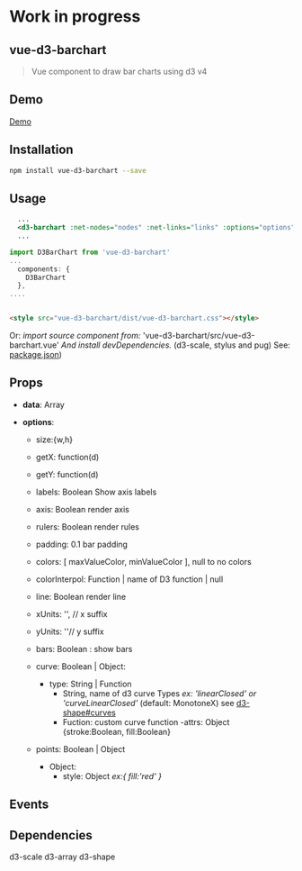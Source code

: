 # Work in progress

## vue-d3-barchart 
 > Vue component to draw bar charts using d3 v4

## Demo

[Demo](https://emiliorizzo.github.io/vue-d3-barchart/)

## Installation

``` bash
npm install vue-d3-barchart --save

```

## Usage


```xml
  ...  
  <d3-barchart :net-nodes="nodes" :net-links="links" :options="options" />
  ...

```
``` javascript  
import D3BarChart from 'vue-d3-barchart'
...
  components: {
    D3BarChart
  },
....
```
``` html

<style src="vue-d3-barchart/dist/vue-d3-barchart.css"></style>

```

Or: *import source component from:* 'vue-d3-barchart/src/vue-d3-barchart.vue'
*And install devDependencies.* (d3-scale, stylus and pug) 
See: [package.json](https://github.com/emiliorizzo/vue-d3-barchart/blob/master/package.json))


## Props

  - **data**: Array 

- **options**:
  - size:{w,h} 
  - getX: function(d)
  - getY: function(d)
  
  - labels: Boolean
      Show axis labels
  
  - axis: Boolean
      render axis
  
  - rulers: Boolean
      render rules
  
  - padding: 0.1 
    bar padding
  
  - colors: [ maxValueColor, minValueColor ], null to no colors

  - colorInterpol: Function | name of D3 function | null
  
  - line: Boolean
    render line
  
  - xUnits: '', // x  suffix
  - yUnits: ''//  y suffix
  - bars: Boolean : show bars
  
  - curve: Boolean | Object:
    - type: String | Function
      - String, name of d3 curve Types 
        *ex: 'linearClosed' or 'curveLinearClosed'* (default: MonotoneX)
        see [d3-shape#curves](https://github.com/d3/d3-shape#curves)
      - Fuction: custom curve function
    -attrs: Object {stroke:Boolean, fill:Boolean} 
  
  - points: Boolean | Object
    - Object: 
      - style: Object *ex:{ fill:'red' }*


## Events

## Dependencies

d3-scale
d3-array
d3-shape


